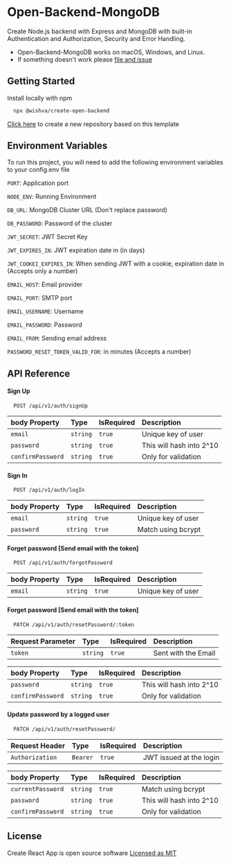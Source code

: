 # Open-Backend-MongoDB

Create Node.js backend with Express and MongoDB with built-in Authentication and Authorization, Security and Error Handling.

- Open-Backend-MongoDB works on macOS, Windows, and Linux.
- If something doesn't work please [file and issue](https://github.com/vishva-kalhara/open-backend-express-mongodb/issues)

## Getting Started

Install locally with npm

```bash
  npx @wishva/create-open-backend
```

[Click here](https://github.com/vishva-kalhara/open-backend-express-mongodb/generate) to create a new repository based on this template

## Environment Variables

To run this project, you will need to add the following environment variables to your config.env file

`PORT`: Application port

`NODE_ENV`: Running Environment

`DB_URL`: MongoDB Cluster URL (Don't replace password)

`DB_PASSWORD`: Password of the cluster

`JWT_SECRET`: JWT Secret Key

`JWT_EXPIRES_IN`: JWT expiration date in (in days)

`JWT_COOKEI_EXPIRES_IN`: When sending JWT with a cookie, expiration date in (Accepts only a number)

`EMAIL_HOST`: Email provider

`EMAIL_PORT`: SMTP port

`EMAIL_USERNAME`: Username

`EMAIL_PASSWORD`: Password

`EMAIL_FROM`: Sending email address

`PASSWORD_RESET_TOKEN_VALID_FOR`: in minutes (Accepts a number)

## API Reference

#### Sign Up

```http
  POST /api/v1/auth/signUp
```

| body Property     | Type     | IsRequired | Description              |
| :---------------- | :------- | :--------- | :----------------------- |
| `email`           | `string` | `true`     | Unique key of user       |
| `password`        | `string` | `true`     | This will hash into 2^10 |
| `confirmPassword` | `string` | `true`     | Only for validation      |

#### Sign In

```http
  POST /api/v1/auth/logIn
```

| body Property | Type     | IsRequired | Description        |
| :------------ | :------- | :--------- | :----------------- |
| `email`       | `string` | `true`     | Unique key of user |
| `password`    | `string` | `true`     | Match using bcrypt |

#### Forget password [Send email with the token]

```http
  POST /api/v1/auth/forgotPassword
```

| body Property | Type     | IsRequired | Description        |
| :------------ | :------- | :--------- | :----------------- |
| `email`       | `string` | `true`     | Unique key of user |

#### Forget password [Send email with the token]

```http
  PATCH /api/v1/auth/resetPassword/:token
```

| Request Parameter | Type     | IsRequired | Description         |
| :---------------- | :------- | :--------- | :------------------ |
| `token`           | `string` | `true`     | Sent with the Email |

| body Property     | Type     | IsRequired | Description              |
| :---------------- | :------- | :--------- | :----------------------- |
| `password`        | `string` | `true`     | This will hash into 2^10 |
| `confirmPassword` | `string` | `true`     | Only for validation      |

#### Update password by a logged user

```http
  PATCH /api/v1/auth/resetPassword/
```

| Request Header  | Type     | IsRequired | Description             |
| :-------------- | :------- | :--------- | :---------------------- |
| `Authorization` | `Bearer` | `true`     | JWT issued at the login |

| body Property     | Type     | IsRequired | Description              |
| :---------------- | :------- | :--------- | :----------------------- |
| `currentPassword` | `string` | `true`     | Match using bcrypt       |
| `password`        | `string` | `true`     | This will hash into 2^10 |
| `confirmPassword` | `string` | `true`     | Only for validation      |

## License

Create React App is open source software [Licensed as MIT](https://github.com/vishva-kalhara/open-backend-express-mongodb/blob/master/License)
